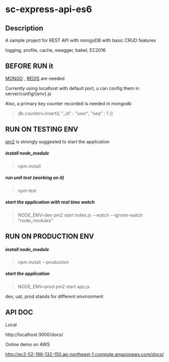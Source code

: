 # sc-express-api-es6

## Description

A sample project for REST API with mongoDB with basic CRUD features 

logging, profile, cache, swagger, babel, EC2016

## BEFORE RUN it

<a href = "https://www.mongodb.com"> MONGO</a> , <a href = "http://redis.io/">REDIS</a> are needed 

Currently using localhost with default port, u can config them in server/config/{env}.js

Also, a primary key counter recorded is needed in mongodb

> db.counters.insert({ "_id" : "user", "seq" : 1 })

## RUN ON TESTING ENV 

<a href = "http://pm2.keymetrics.io/">pm2</a> is strongly suggested to start the application 

##### install node_module

> npm install

##### run unit test (working on it)

> npm test

##### start the application with real time watch

>  NODE_ENV=dev pm2 start index.js --watch --ignore-watch "node_modules"

## RUN ON PRODUCTION ENV 

##### install node_module

> npm install --production

##### start the application

> NODE_ENV=prod pm2 start app.js

dev, uat, prod stands for different environment

## API DOC
Local

http://localhost:3000/docs/

Online demo on AWS

http://ec2-52-196-132-150.ap-northeast-1.compute.amazonaws.com/docs/


